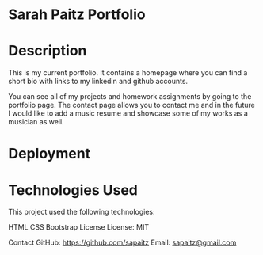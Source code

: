 # Sarah Paitz Portfolio


# Description
This is my current portfolio. It contains a homepage where you can find a short bio with links to my linkedin and github accounts.

You can see all of my projects and homework assignments by going to the portfolio page. The contact page allows you to contact me and in the future I would like to add a music resume and showcase some of my works as a musician as well.

# Deployment


# Technologies Used
This project used the following technologies:

HTML
CSS
Bootstrap
License
License: MIT

Contact
GitHub: https://github.com/sapaitz Email: sapaitz@gmail.com